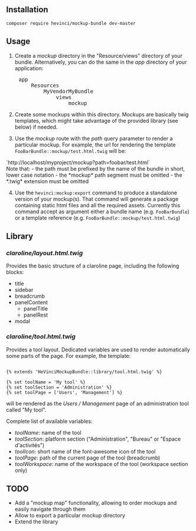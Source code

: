 Installation
------------

`composer require hevinci/mockup-bundle dev-master`

Usage
-----

1. Create a *mockup* directory in the "Resource/views" directory 
of your bundle. Alternatively, you can do the same in the *app*
directory of your application:
<pre>
    app
        Resources
            MyVendorMyBundle
                views
                    mockup
</pre>

2. Create some mockups within this directory. Mockups are basically twig
templates, which might take advantage of the provided library (see below) 
if needed.

3. Use the *mockup* route with the *path* query parameter to render a 
particular mockup. For example, the url for rendering the template
`FooBarBundle::mockup/test.html.twig` will be:
<div>
    `http://localhost/myproject/mockup?path=foobar/test.html`
</div>    
Note that:
    - the path must be prefixed by the name of the bundle in short,
      lower case notation
    - the *mockup* path segment must be omitted
    - the *.twig* extension must be omitted  

4. Use the `hevinci:mockup:export` command to produce a standalone version
of your mockup(s). That command will generate a package containing static
html files and all the required assets.
Currently this command accept as argument either a bundle name (e.g. 
`FooBarBundle`) or a template reference (e.g. 
`FooBarBundle::mockup/test.html.twig`)


Library
-------

### *claroline/layout.html.twig*

Provides the basic structure of a claroline page, including the 
following blocks:

- title
- sidebar
- breadcrumb
- panelContent
    - panelTitle
    - panelRest
- modal

### *claroline/tool.html.twig*

Provides a tool layout. Dedicated variables are used to render 
automatically some parts of the page. For example, the template:

```django

{% extends 'HeVinciMockupBundle::library/tool.html.twig' %}

{% set toolName = 'My tool' %}
{% set toolSection = 'Administration' %}
{% set toolPage = ['Users', 'Management'] %}

```

will be rendered as the *Users / Management* page of an administration tool
called "My tool".

Complete list of available variables:

- *toolName*: name of the tool
- *toolSection*: platform section ("Administration", "Bureau" or "Espace d'activités")
- *toolIcon*: short name of the font-awesome icon of the tool
- *toolPage*: path of the current page of the tool (breadcrumb)
- *toolWorkspace*: name of the workspace of the tool (workspace section only)

TODO
----

- Add a "mockup map" functionality, allowing to order mockups and 
  easily navigate through them
- Allow to export a particular mockup directory
- Extend the library